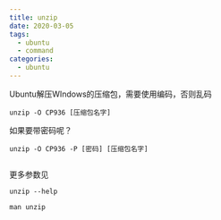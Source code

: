 ```yaml
---
title: unzip
date: 2020-03-05
tags:
  - ubuntu
  - command
categories:
  - ubuntu
---
```


Ubuntu解压WIndows的压缩包，需要使用编码，否则乱码

``` shell
unzip -O CP936 [压缩包名字]

```

如果要带密码呢？

``` shell
unzip -O CP936 -P [密码] [压缩包名字]


```

更多参数见

```shell
unzip --help

man unzip

```